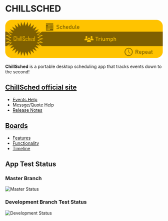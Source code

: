 # CHILLSCHED

[![Image](docs/resources/ChillSchedheader.png)](https://michael-morguarge.github.io/ChillSched-Web/ "ChillSched")

**ChillSched** is a portable desktop scheduling app that tracks events down to the second!

## [ChillSched official site](https://mikeyjm145.github.io/ChillSched/ "ChillSched Official Site")

- [Events Help](https://michael-morguarge.github.io/ChillSched-Web/pages/Events.html "Help for Events")
- [Messge/Quote Help](https://michael-morguarge.github.io/ChillSched-Web/pages/Messages.html "Help for Message/Quotes")
- [Release Notes](https://michael-morguarge.github.io/ChillSched-Web/pages/ReleaseNotes.html "Latest Release Notes")

## [Boards](https://mikeyjm145.github.io/ChillSched/pages/GloBoards.html)

- [Features](https://app.gitkraken.com/glo/board/XIfjG_lC3wAPkmAG)
- [Functionality](https://app.gitkraken.com/glo/board/XIfjwX5wEgARWbBy)
- [Timeline](https://timelines.gitkraken.com/timeline/fdbeb156a9b84910a7d8a4ec116635bf)

## App Test Status

### Master Branch

![Master Status](https://github.com/Michael-Morguarge/ChillSched/workflows/.NET%20Core/badge.svg?branch=master)

### Development Branch Test Status

![Development Status](https://github.com/Michael-Morguarge/ChillSched/workflows/.NET%20Core/badge.svg?branch=Development)
